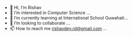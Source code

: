 - 👋 Hi, I’m Rishav
- 👀 I’m interested in Computer Science ...
- 🌱 I’m currently learning at International School Guwahati...
- 💞️ I’m looking to collaborate ...
- 📫 How to reach me rishavdey.rd@gmail.com ...

<!---
Rishav365/Rishav365 is a ✨ special ✨ repository because its `README.md` (this file) appears on your GitHub profile.
You can click the Preview link to take a look at your changes.
--->

